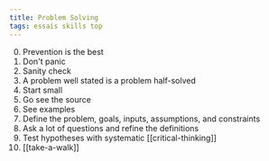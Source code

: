 ```yaml
---
title: Problem Solving
tags: essais skills top 
---
```


0. Prevention is the best
1. Don't panic
2. Sanity check
3. A problem well stated is a problem half-solved
4. Start small
5. Go see the source
6. See examples 
7. Define the problem, goals, inputs, assumptions, and constraints 
8. Ask a lot of questions and refine the definitions 
9. Test hypotheses with systematic [[critical-thinking]]
10. [[take-a-walk]]

